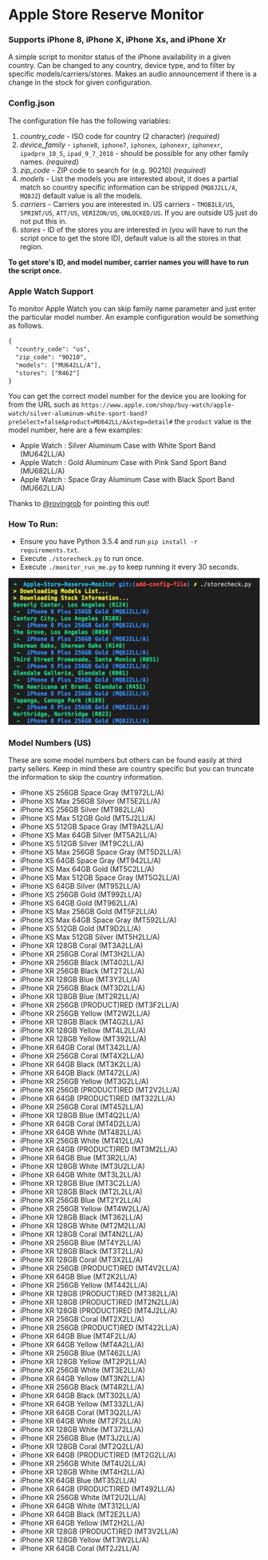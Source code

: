 # Apple Store Reserve Monitor

### Supports iPhone 8, iPhone X, iPhone Xs, and iPhone Xr

A simple script to monitor status of the iPhone availability in a given country. Can be changed to any country, device
type, and to filter by specific models/carriers/stores. Makes an audio announcement if there is a change in the stock
for given configuration.

### Config.json

The configuration file has the following variables:

1. _country_code_ - ISO code for country (2 character) _(required)_
2. _device_family_ - `iphone8`, `iphone7`, `iphonex`, `iphonexr`, `iphonexr`, `ipadpro_10_5`, `ipad_9_7_2018` - should be possible for any other family names. _(required)_
3. _zip_code_ - ZIP code to search for (e.g. 90210) _(required)_
4. _models_ - List the models you are interested about, it does a partial match so country specific information can be stripped (`MQ8J2LL/A`, `MQ8J2`) default value is all the models.
5. _carriers_ - Carriers you are interested in. US carriers - `TMOBILE/US`, `SPRINT/US`, `ATT/US`, `VERIZON/US`, `UNLOCKED/US`. If you are outside US just do not put this in.
6. _stores_ - ID of the stores you are interested in (you will have to run the script once to get the store ID), default value is all the stores in that region.

**To get store's ID, and model number, carrier names you will have to run the script once.**

### Apple Watch Support

To monitor Apple Watch you can skip family name parameter and just enter the particular model number. An example configuration would
be something as follows.

```
{
  "country_code": "us",
  "zip_code": "90210",
  "models": ["MU642LL/A"],
  "stores": ["R462"]
}
```

You can get the correct model number for the device you are looking for from the URL such as
`https://www.apple.com/shop/buy-watch/apple-watch/silver-aluminum-white-sport-band?preSelect=false&product=MU642LL/A&step=detail#`
the `product` value is the model number, here are a few examples:

- Apple Watch : Silver Aluminum Case with White Sport Band (MU642LL/A)
- Apple Watch : Gold Aluminum Case with Pink Sand Sport Band (MU682LL/A)
- Apple Watch : Space Gray Aluminum Case with Black Sport Band (MU662LL/A)

Thanks to [@rovingrob](https://twitter.com/rovingrob) for pointing this out!

### How To Run:

- Ensure you have Python 3.5.4 and run `pip install -r requirements.txt`.
- Execute `./storecheck.py` to run once.
- Execute `./monitor_run_me.py` to keep running it every 30 seconds.

![image](listing.png)

### Model Numbers (US)

These are some model numbers but others can be found easily at third party sellers. Keep in mind these are country
specific but you can truncate the information to skip the country information.

- iPhone XS 256GB Space Gray (MT972LL/A)
- iPhone XS Max 256GB Silver (MT5E2LL/A)
- iPhone XS 256GB Silver (MT982LL/A)
- iPhone XS Max 512GB Gold (MT5J2LL/A)
- iPhone XS 512GB Space Gray (MT9A2LL/A)
- iPhone XS Max 64GB Silver (MT5A2LL/A)
- iPhone XS 512GB Silver (MT9C2LL/A)
- iPhone XS Max 256GB Space Gray (MT5D2LL/A)
- iPhone XS 64GB Space Gray (MT942LL/A)
- iPhone XS Max 64GB Gold (MT5C2LL/A)
- iPhone XS Max 512GB Space Gray (MT5G2LL/A)
- iPhone XS 64GB Silver (MT952LL/A)
- iPhone XS 256GB Gold (MT992LL/A)
- iPhone XS 64GB Gold (MT962LL/A)
- iPhone XS Max 256GB Gold (MT5F2LL/A)
- iPhone XS Max 64GB Space Gray (MT592LL/A)
- iPhone XS 512GB Gold (MT9D2LL/A)
- iPhone XS Max 512GB Silver (MT5H2LL/A)
- iPhone XR 128GB Coral (MT3A2LL/A)
- iPhone XR 256GB Coral (MT3H2LL/A)
- iPhone XR 256GB Black (MT402LL/A)
- iPhone XR 256GB Black (MT2T2LL/A)
- iPhone XR 128GB Blue (MT3Y2LL/A)
- iPhone XR 256GB Black (MT3D2LL/A)
- iPhone XR 128GB Blue (MT2R2LL/A)
- iPhone XR 256GB (PRODUCT)RED (MT3F2LL/A)
- iPhone XR 256GB Yellow (MT2W2LL/A)
- iPhone XR 128GB Black (MT4G2LL/A)
- iPhone XR 128GB Yellow (MT4L2LL/A)
- iPhone XR 128GB Yellow (MT392LL/A)
- iPhone XR 64GB Coral (MT342LL/A)
- iPhone XR 256GB Coral (MT4X2LL/A)
- iPhone XR 64GB Black (MT3K2LL/A)
- iPhone XR 64GB Black (MT472LL/A)
- iPhone XR 256GB Yellow (MT3G2LL/A)
- iPhone XR 256GB (PRODUCT)RED (MT2V2LL/A)
- iPhone XR 64GB (PRODUCT)RED (MT322LL/A)
- iPhone XR 256GB Coral (MT452LL/A)
- iPhone XR 128GB Blue (MT4Q2LL/A)
- iPhone XR 64GB Coral (MT4D2LL/A)
- iPhone XR 64GB White (MT482LL/A)
- iPhone XR 256GB White (MT412LL/A)
- iPhone XR 64GB (PRODUCT)RED (MT3M2LL/A)
- iPhone XR 64GB Blue (MT3R2LL/A)
- iPhone XR 128GB White (MT3U2LL/A)
- iPhone XR 64GB White (MT3L2LL/A)
- iPhone XR 128GB Blue (MT3C2LL/A)
- iPhone XR 128GB Black (MT2L2LL/A)
- iPhone XR 256GB Blue (MT2Y2LL/A)
- iPhone XR 256GB Yellow (MT4W2LL/A)
- iPhone XR 128GB Black (MT362LL/A)
- iPhone XR 128GB White (MT2M2LL/A)
- iPhone XR 128GB Coral (MT4N2LL/A)
- iPhone XR 256GB Blue (MT4Y2LL/A)
- iPhone XR 128GB Black (MT3T2LL/A)
- iPhone XR 128GB Coral (MT3X2LL/A)
- iPhone XR 256GB (PRODUCT)RED (MT4V2LL/A)
- iPhone XR 64GB Blue (MT2K2LL/A)
- iPhone XR 256GB Yellow (MT442LL/A)
- iPhone XR 128GB (PRODUCT)RED (MT382LL/A)
- iPhone XR 128GB (PRODUCT)RED (MT2N2LL/A)
- iPhone XR 128GB (PRODUCT)RED (MT4J2LL/A)
- iPhone XR 256GB Coral (MT2X2LL/A)
- iPhone XR 256GB (PRODUCT)RED (MT422LL/A)
- iPhone XR 64GB Blue (MT4F2LL/A)
- iPhone XR 64GB Yellow (MT4A2LL/A)
- iPhone XR 256GB Blue (MT462LL/A)
- iPhone XR 128GB Yellow (MT2P2LL/A)
- iPhone XR 256GB White (MT3E2LL/A)
- iPhone XR 64GB Yellow (MT3N2LL/A)
- iPhone XR 256GB Black (MT4R2LL/A)
- iPhone XR 64GB Black (MT302LL/A)
- iPhone XR 64GB Yellow (MT332LL/A)
- iPhone XR 64GB Coral (MT3Q2LL/A)
- iPhone XR 64GB White (MT2F2LL/A)
- iPhone XR 128GB White (MT372LL/A)
- iPhone XR 256GB Blue (MT3J2LL/A)
- iPhone XR 128GB Coral (MT2Q2LL/A)
- iPhone XR 64GB (PRODUCT)RED (MT2G2LL/A)
- iPhone XR 256GB White (MT4U2LL/A)
- iPhone XR 128GB White (MT4H2LL/A)
- iPhone XR 64GB Blue (MT352LL/A)
- iPhone XR 64GB (PRODUCT)RED (MT492LL/A)
- iPhone XR 256GB White (MT2U2LL/A)
- iPhone XR 64GB White (MT312LL/A)
- iPhone XR 64GB Black (MT2E2LL/A)
- iPhone XR 64GB Yellow (MT2H2LL/A)
- iPhone XR 128GB (PRODUCT)RED (MT3V2LL/A)
- iPhone XR 128GB Yellow (MT3W2LL/A)
- iPhone XR 64GB Coral (MT2J2LL/A)
